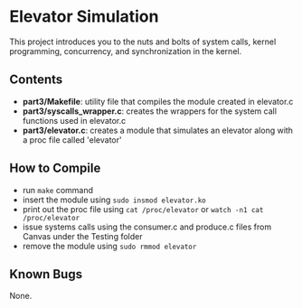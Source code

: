 # Elevator Simulation
This project introduces you to the nuts and bolts of system calls, kernel programming, concurrency, and synchronization in the kernel.

## Contents
- **part3/Makefile**: utility file that compiles the module created in elevator.c
- **part3/syscalls_wrapper.c**: creates the wrappers for the system call functions used in elevator.c
- **part3/elevator.c**: creates a module that simulates an elevator along with a proc file called 'elevator'

## How to Compile
- run ```make``` command
- insert the module using ```sudo insmod elevator.ko```
- print out the proc file using ```cat /proc/elevator``` or ```watch -n1 cat /proc/elevator```
- issue systems calls using the consumer.c and produce.c files from Canvas under the Testing folder
- remove the module using ```sudo rmmod elevator```

## Known Bugs
None.
